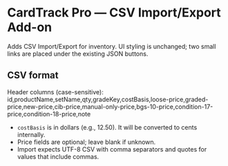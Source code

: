 # CardTrack Pro — CSV Import/Export Add-on

Adds CSV Import/Export for inventory. UI styling is unchanged; two small links are placed under the existing JSON buttons.

## CSV format
Header columns (case-sensitive):
id,productName,setName,qty,gradeKey,costBasis,loose-price,graded-price,new-price,cib-price,manual-only-price,bgs-10-price,condition-17-price,condition-18-price,note

- `costBasis` is in dollars (e.g., 12.50). It will be converted to cents internally.
- Price fields are optional; leave blank if unknown.
- Import expects UTF-8 CSV with comma separators and quotes for values that include commas.

